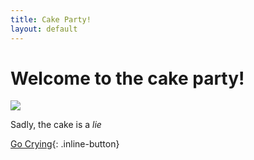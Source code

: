 ```yaml
---
title: Cake Party!
layout: default
---
```


# Welcome to the cake party!

![](../assets/cake.png)

Sadly, the cake is a _lie_

[Go Crying](../markdown){: .inline-button}
